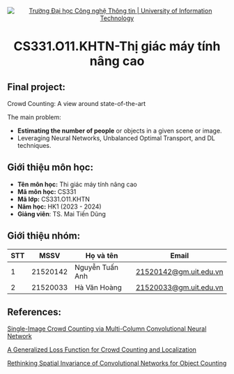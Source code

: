 <p align="center">
  <a href="https://www.uit.edu.vn/" title="Trường Đại học Công nghệ Thông tin" style="border: none;">
    <img src="https://i.imgur.com/WmMnSRt.png" alt="Trường Đại học Công nghệ Thông tin | University of Information Technology">
  </a>
</p>

<h1 align="center"><b>CS331.O11.KHTN-Thị giác máy tính nâng cao</b></h>

## Final project:
Crowd Counting: A view around state-of-the-art

The main problem:
* **Estimating the number of people** or objects in a given scene or image.
* Leveraging Neural Networks, Unbalanced Optimal Transport, and DL techniques.
## Giới thiệu môn học:
* **Tên môn học:** Thi giác máy tính nâng cao
* **Mã môn học:** CS331
* **Mã lớp:** CS331.O11.KHTN
* **Năm học:** HK1 (2023 - 2024)
* **Giảng viên**: TS. Mai Tiến Dũng
  
## Giới thiệu nhóm:
|**STT**|**MSSV**|  **Họ và tên**  |       **Email**      |
|-------|--------|-----------------|----------------------|
|   1   |21520142| Nguyễn Tuấn Anh |21520142@gm.uit.edu.vn|
|   2   |21520033|  Hà Văn Hoàng   |21520033@gm.uit.edu.vn|

## References:
[Single-Image Crowd Counting via Multi-Column Convolutional Neural Network](https://openaccess.thecvf.com/content_cvpr_2016/html/Zhang_Single-Image_Crowd_Counting_CVPR_2016_paper.html)

[A Generalized Loss Function for Crowd Counting and Localization](https://openaccess.thecvf.com/content/CVPR2021/html/Wan_A_Generalized_Loss_Function_for_Crowd_Counting_and_Localization_CVPR_2021_paper.html)

[Rethinking Spatial Invariance of Convolutional Networks for Object Counting](https://openaccess.thecvf.com/content/CVPR2022/html/Cheng_Rethinking_Spatial_Invariance_of_Convolutional_Networks_for_Object_Counting_CVPR_2022_paper.html)
